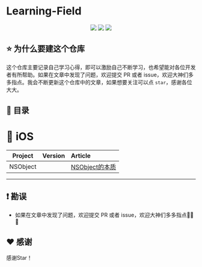 # Learning-Field
<p align='center'>
<img src="https://img.shields.io/badge/language-Objective--C-orange.svg">
<!--<img src="https://img.shields.io/badge/language-Swift-abcdef.svg">-->
<!--<img src="https://img.shields.io/badge/language-JavaScript-yellow.svg">-->
<img src="https://img.shields.io/badge/language-java-abcdef.svg">
<img src="https://img.shields.io/badge/PR-welcome%20!-brightgreen.svg?colorA=a0cd34">
</p>

## ⭐️ 为什么要建这个仓库
这个仓库主要记录自己学习心得，即可以激励自己不断学习，也希望能对各位开发者有所帮助。如果在文章中发现了问题，欢迎提交 PR 或者 issue，欢迎大神们多多指点。我会不断更新这个仓库中的文章，如果想要关注可以点 `star`，感谢各位大大。

## 📖 目录

# 📱 iOS
| Project | Version | Article |
|:-------:|:-------:|:------|
| NSObject |        |[NSObject的本质]()|

----------------------------


## ❗️ 勘误

+ 如果在文章中发现了问题，欢迎提交 PR 或者 issue，欢迎大神们多多指点🙏🙏🙏


## ♥️ 感谢

感谢Star！

